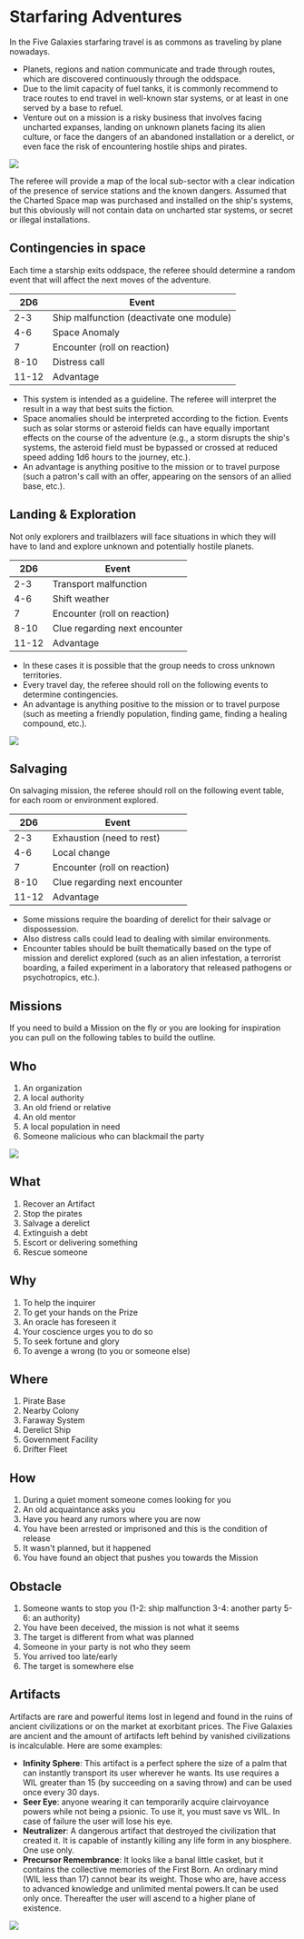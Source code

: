 # Starfaring Adventures

In the Five Galaxies starfaring travel is as commons as traveling by plane nowadays. 

- Planets, regions and nation communicate and trade through routes, which are discovered continuously through the oddspace. 
- Due to the limit capacity of fuel tanks, it is commonly recommend to trace routes to end travel in well-known star systems, or at least in one served by a base to refuel.
- Venture out on a mission is a risky business that involves facing uncharted expanses, landing on unknown planets facing its alien culture, or face the dangers of an abandoned installation or a derelict, or even face the risk of encountering hostile ships and pirates.

<img id="starfaringimg" class="bottonimg" src="_assets/space-1579231.jpg">

The referee will provide a map of the local sub-sector with a clear indication of the presence of service stations and the known dangers. Assumed that the Charted Space map was purchased and installed on the ship's systems, but this obviously will not contain data on uncharted star systems, or secret or illegal installations.

## Contingencies in space

Each time a starship exits oddspace, the referee should determine a random event that will affect the next moves of the adventure. 

| 2D6   | Event                                    |
| ----- | ---------------------------------------- |
| 2-3   | Ship malfunction (deactivate one module) |
| 4-6   | Space Anomaly                            |
| 7     | Encounter (roll on reaction)             |
| 8-10  | Distress call                            |
| 11-12 | Advantage                                |

- This system is intended as a guideline. The referee will interpret the result in a way that best suits the fiction.
- Space anomalies should be interpreted according to the fiction. Events such as solar storms or asteroid fields can have equally important effects on the course of the adventure (e.g., a storm disrupts the ship's systems, the asteroid field must be bypassed or crossed at reduced speed adding 1d6 hours to the journey, etc.).
- An advantage is anything positive to the mission or to travel purpose (such a patron's call with an offer, appearing on the sensors of an allied base, etc.). 

## Landing & Exploration
Not only explorers and trailblazers will face situations in which they will have to land and explore unknown and potentially hostile planets. 

| 2D6   | Event                         |
| ----- | ----------------------------- |
| 2-3   | Transport malfunction         |
| 4-6   | Shift weather                 |
| 7     | Encounter (roll on reaction)  |
| 8-10  | Clue regarding next encounter |
| 11-12 | Advantage                     |

- In these cases it is possible that the group needs to cross unknown territories. 
- Every travel day, the referee should roll on the following events to determine contingencies.
- An advantage is anything positive to the mission or to travel purpose (such as meeting a friendly population, finding game, finding a healing compound, etc.).

<img id="landingimg" class="bottonimg" src="_assets/fantasy-6835790.jpg">

## Salvaging
On salvaging mission, the referee should roll on the following event table, for each room or environment explored.

| 2D6   | Event                         |
| ----- | ----------------------------- |
| 2-3   | Exhaustion (need to rest)     |
| 4-6   | Local change                  |
| 7     | Encounter (roll on reaction)  |
| 8-10  | Clue regarding next encounter |
| 11-12 | Advantage                     |

- Some missions require the boarding of derelict for their salvage or dispossession. 
- Also distress calls could lead to dealing with similar environments.
- Encounter tables should be built thematically based on the type of mission and derelict explored (such as an alien infestation, a terrorist boarding, a failed experiment in a laboratory that released pathogens or psychotropics, etc.).

## Missions

If you need to build a Mission on the fly or you are looking for inspiration you can pull on the following tables to build the outline.

<div class="columned">

## Who

1. An organization
2. A local authority
3. An old friend or relative
4. An old mentor
5. A local population in need
6. Someone malicious who can blackmail the party

<img id="whoimg" class="bottonimg" src="_assets/woman-1974300.jpg">

## What

1. Recover an Artifact
2. Stop the pirates
3. Salvage a derelict
4. Extinguish a debt
5. Escort or delivering something
6. Rescue someone

## Why

1. To help the inquirer
2. To get your hands on the Prize
3. An oracle has foreseen it
4. Your coscience urges you to do so
5. To seek fortune and glory
6. To avenge a wrong (to you or someone else)

## Where

1. Pirate Base
2. Nearby Colony
3. Faraway System
4. Derelict Ship
5. Government Facility
6. Drifter Fleet

## How

1. During a quiet moment someone comes looking for you
2. An old acquaintance asks you
3. Have you heard any rumors where you are now
4. You have been arrested or imprisoned and this is the condition of release
5. It wasn't planned, but it happened
6. You have found an object that pushes you towards the Mission

## Obstacle

1. Someone wants to stop you (1-2: ship malfunction 3-4: another party 5-6: an authority)
2. You have been deceived, the mission is not what it seems
3. The target is different from what was planned
4. Someone in your party is not who they seem
5. You arrived too late/early
6. The target is somewhere else

</div>

## Artifacts

Artifacts are rare and powerful items lost in legend and found in the ruins of ancient civilizations or on the market at exorbitant prices. The Five Galaxies are ancient and the amount of artifacts left behind by vanished civilizations is incalculable. Here are some examples:

- **Infinity Sphere**: This artifact is a perfect sphere the size of a palm that can instantly transport its user wherever he wants. Its use requires a WIL greater than 15 (by succeeding on a saving throw) and can be used once every 30 days.
- **Seer Eye**: anyone wearing it can temporarily acquire clairvoyance powers while not being a psionic. To use it, you must save vs WIL. In case of failure the user will lose his eye.
- **Neutralizer**: A dangerous artifact that destroyed the civilization that created it. It is capable of instantly killing any life form in any biosphere. One use only.
- **Precursor Remembrance**: It looks like a banal little casket, but it contains the collective memories of the First Born. An ordinary mind (WIL less than 17) cannot bear its weight. Those who are, have access to advanced knowledge and unlimited mental powers.It can be used only once. Thereafter the user will ascend to a higher plane of existence.

<img id="artifactimg" class="bottonimg" src="_assets/spaceship-5848274.jpg">
